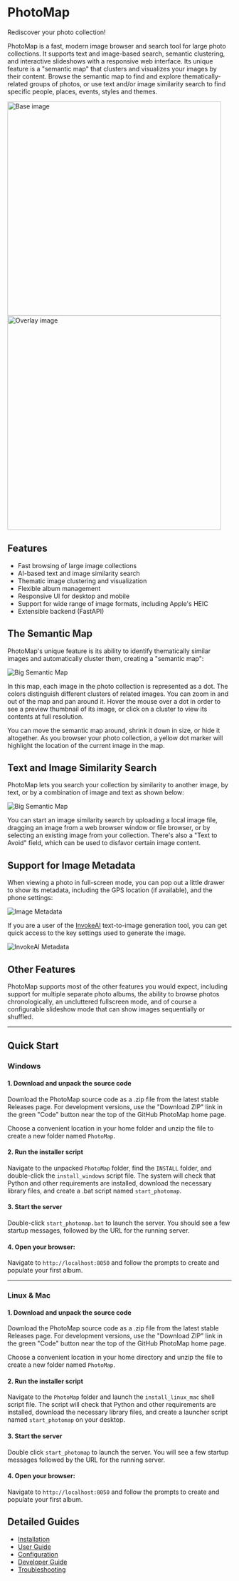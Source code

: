 # PhotoMap

Rediscover your photo collection!

PhotoMap is a fast, modern image browser and search tool for large photo collections. It supports text and image-based search, semantic clustering, and interactive slideshows with a responsive web interface. Its unique feature is a "semantic map" that clusters and visualizes your images by their content. Browse the semantic map to find and explore thematically-related groups of photos, or use text and/or image similarity search to find specific people, places, events, styles and themes.

<div class="photomap-overlay-container">
  <img src="/img/photomap_slide_with_semantic_map_base.png" width="480" class="photomap-base" alt="Base image">
  <img src="/img/photomap_slide_with_semantic_map_overlay.png" width="480" class="photomap-overlay" alt="Overlay image">
</div>


## Features
- Fast browsing of large image collections
- AI-based text and image similarity search
- Thematic image clustering and visualization
- Flexible album management
- Responsive UI for desktop and mobile
- Support for wide range of image formats, including Apple's HEIC
- Extensible backend (FastAPI)

## The Semantic Map

PhotoMap's unique feature is its ability to identify thematically similar images and automatically cluster them, creating a "semantic map":

<img src="img/photomap_big_semantic_map.png" alt="Big Semantic Map" class="img-hover-zoom">

In this map, each image in the photo collection is represented as a dot. The colors distinguish different clusters of related images. You can zoom in and out of the map and pan around it. Hover the mouse over a dot in order to see a preview thumbnail of its image, or click on a cluster to view its contents at full resolution.

You can move the semantic map around, shrink it down in size, or hide it altogether. As you browser your photo collection, a yellow dot marker will highlight the location of the current image in the map.

## Text and Image Similarity Search

PhotoMap lets you search your collection by similarity to another image, by text, or by a combination of image and text as shown below:

<img src="img/photomap_search_interface.png" alt="Big Semantic Map" class="img-hover-zoom">

You can start an image similarity search by uploading a local image file, dragging an image from a web browser window or file browser, or by selecting an existing image from your collection. There's also a "Text to Avoid" field, which can be used to disfavor certain image content.

## Support for Image Metadata

When viewing a photo in full-screen mode, you can pop out a little drawer to show its metadata, including the GPS location (if available), and the phone settings:

<img src="img/photomap_metadata.png" alt="Image Metadata" class="img-hover-zoom">

If you are a user of the [InvokeAI](https://github.com/invoke-ai/InvokeAI) text-to-image generation tool, you can get quick access to the key settings used to generate the image.

<img src="img/photomap_invokeai.png" alt="InvokeAI Metadata" class="img-hover-zoom">

## Other Features

PhotoMap supports most of the other features you would expect, including support for multiple separate photo albums, the ability to browse photos chronologically, an uncluttered fullscreen mode, and of course a configurable slideshow mode that can show images sequentially or shuffled.

---

## Quick Start


### Windows

#### 1. Download and unpack the source code

Download the PhotoMap source code as a .zip file from the latest stable Releases page. For development versions, use the "Download ZIP" link in the green "Code" button near the top of the GitHub PhotoMap home page.

Choose a convenient location in your home folder and unzip the file to create a new folder named `PhotoMap`.

#### 2. Run the installer script

Navigate to the unpacked `PhotoMap` folder, find the `INSTALL` folder, and double-click the `install_windows` script file. The system will check that Python and other requirements are installed, download the necessary library files, and create a .bat script named `start_photomap`.

#### 3. Start the server

Double-click `start_photomap.bat` to launch the server. You should see a few startup messages, followed by the URL for the running server. 


#### 4. **Open your browser:**  
   Navigate to `http://localhost:8050` and follow the prompts to create and populate your first album.

---

### Linux & Mac

#### 1. Download and unpack the source code

Download the PhotoMap source code as a .zip file from the latest stable Releases page. For development versions, use the "Download ZIP" link in the green "Code" button near the top of the GitHub PhotoMap home page.

Choose a convenient location in your home directory and unzip the file to create a new folder named `PhotoMap`.

#### 2. Run the installer script

Navigate to the `PhotoMap` folder and launch the `install_linux_mac` shell script file. The script will check that Python and other requirements are installed, download the necessary library files, and create a launcher script named `start_photomap` on your desktop.

#### 3. Start the server

Double click `start_photomap` to launch the server. You will see a few startup messages followed by the URL for the running server.

#### 4. **Open your browser:**  
   Navigate to `http://localhost:8050` and follow the prompts to create and populate your first album.

## Detailed Guides
- [Installation](installation.md)
- [User Guide](user-guide/basic-usage.md)
- [Configuration](configuration.md)
- [Developer Guide](developer/architecture.md)
- [Troubleshooting](troubleshooting.md)

